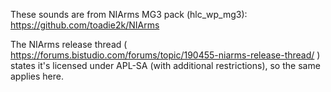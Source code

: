 These sounds are from NIArms MG3 pack (hlc_wp_mg3): https://github.com/toadie2k/NIArms

The NIArms release thread ( https://forums.bistudio.com/forums/topic/190455-niarms-release-thread/ ) states it's licensed under APL-SA (with additional restrictions), so the same applies here.